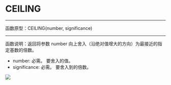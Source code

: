 # CEILING
*****
函数原型：CEILING(number, significance)
*****
函数说明：返回将参数 number 向上舍入（沿绝对值增大的方向）为最接近的指定基数的倍数。

* number: 必需。 要舍入的值。
* significance: 必需。 要舍入到的倍数。

![](../img/6-3-4-10i1.png)




